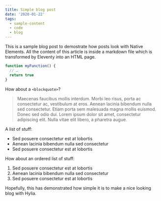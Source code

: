 ```yaml
---
title: Simple blog post
date: '2020-01-22'
tags:
  - sample-content
  - code
  - blog
---
```


This is a sample blog post to demostrate how posts look with Native Elements. All the content of this article is inside a markdown file which is transformed by Eleventy into an HTML page.

```js
function myFunction() {
  // …
  return true
}
```

How about a `<blockquote>`?

> Maecenas faucibus mollis interdum. Morbi leo risus, porta ac consectetur ac, vestibulum at eros. Aenean lacinia bibendum nulla sed consectetur. Etiam porta sem malesuada magna mollis euismod. Donec sed odio dui. Lorem ipsum dolor sit amet, consectetur adipiscing elit. Nulla vitae elit libero, a pharetra augue.

A list of stuff:

- Sed posuere consectetur est at lobortis
- Aenean lacinia bibendum nulla sed consectetur
- Sed posuere consectetur est at lobortis

How about an ordered list of stuff:

1. Sed posuere consectetur est at lobortis
2. Aenean lacinia bibendum nulla sed consectetur
3. Sed posuere consectetur est at lobortis

Hopefully, this has demonstrated how simple it is to make a nice looking blog with Hylia.
